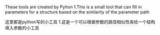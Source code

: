 These tools are created by Pyhon
1.This is a small tool that can fill in parameters for a structure based on the similarity of the parameter path

这里都是python写的小工具
1.这是一个可以根据参数的路径相似性来给一个结构填入参数的小工具
